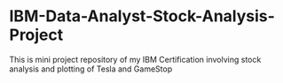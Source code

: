 # IBM-Data-Analyst-Stock-Analysis-Project
This is mini project repository of my IBM Certification involving stock analysis and plotting of Tesla and GameStop
